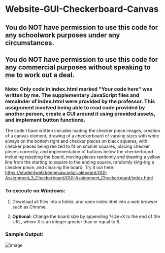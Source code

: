# Website-GUI-Checkerboard-Canvas

## You do NOT have permission to use this code for any schoolwork purposes under any circumstances. 

## You do NOT have permission to use this code for any commercial purposes without speaking to me to work out a deal.

### Note: Only code in index.html marked "Your code here" was written by me. The supplementary JavaScript files and remainder of index.html were provided by the professor. This assignment involved being able to read code provided by another person, create a GUI around it using provided assets, and implement button functions.

The code I have written includes loading the checker piece images, creation of a canvas element, drawing of a checkerboard of varying sizes with white always on the bottom right and checker pieces on black squares, with checker pieces being resized to fit on smaller squares, placing checker pieces correctly, and implementation of buttons below the checkerboard including resetting the board, moving pieces randomly and drawing a yellow line from the starting to square to the ending square, randomly king-ing a checker piece, and clearing the board. Try it out here: https://studentweb.kennesaw.edu/~alebeard/GUI-Assignment_3_Checkerboard/GUI-Assignment_Checkerboard/index.html

### To execute on Windows:

1) Download all files into a folder, and open index.html into a web browser such as Chrome.

2) **Optional:** Change the board size by appending ?size=X to the end of the URL, where X is an integer greater than or equal to 6.

### Sample Output:

![image](https://user-images.githubusercontent.com/33675444/206809501-dee329c5-6c42-41af-8380-9fc5ea4bd121.png)
